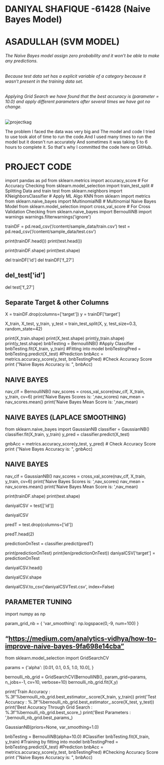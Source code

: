 # DANIYAL SHAFIQUE -61428 (Naive Bayes Model)
# ASADULLAH (SVM MODEL)

###### The Naïve Bayes model assign zero probability and  it won’t be able to make any predictions.
###### Because test data set has a explicit variable of a category because it wasn’t present in the training data set.
###### Applying Grid Search we have found that the best accuracy is (parameter = 10.0) and apply different parameters after several times we have got no change.

![projectkag](https://user-images.githubusercontent.com/43805740/170001794-36cc3856-b1a7-4924-8346-e47aac912282.PNG)


The problem I faced the data was very big and 
The model and code I tried to use took alot of time 
to run the code.And I used many times to run the model but it doesn't run accurately
And sometimes it was taking 5 to 6 hours to complete it.
So that's why I committed the code here on GitHub.











# PROJECT CODE

import pandas as pd
from sklearn.metrics import accuracy_score # For Accuracy Checking
from sklearn.model_selection import train_test_split # Splitting Data and train test
from sklearn.neighbors import KNeighborsClassifier # Apply ML Algo KNN
from sklearn import metrics
from sklearn.naive_bayes import MultinomialNB #  Multinomial Naive Bayes Model
from sklearn.model_selection import cross_val_score # For Cross Validation Checking
from sklearn.naive_bayes import BernoulliNB 
import warnings
warnings.filterwarnings('ignore')


trainDF = pd.read_csv(‘/content/sample_data/train.csv’)
test = pd.read_csv(‘/content/sample_data/test.csv’)


print(trainDF.head())
print(test.head())

print(trainDF.shape)
print(test.shape)


del trainDF['id']
del trainDF['f_27']

## del_test['id']
del test['f_27']

## Separate Target & other Columns
X = trainDF.drop(columns=['target'])
y = trainDF['target']

X_train, X_test, y_train, y_test = train_test_split(X, y, test_size=0.3, random_state=42)


print(X_train.shape)
print(X_test.shape)
print(y_train.shape)
print(y_test.shape)
bnbTesting = BernoulliNB() #Apply Classifier
bnbTesting.fit(X_train, y_train) #Fitting into model 
bnbTestingPred = bnbTesting.predict(X_test) #Prediction
bnbAcc = metrics.accuracy_score(y_test, bnbTestingPred) #Check Accuracy Score
print ("Naive Bayes Accuracy is: ", bnbAcc)


## NAIVE BAYES 
nav_clf = BernoulliNB()
nav_scores = cross_val_score(nav_clf, X_train, y_train, cv=6)
print('Naive Bayes Scores is: ',nav_scores)
nav_mean = nav_scores.mean()
print('Naive Bayes Mean Score is: ',nav_mean)


## NAIVE BAYES (LAPLACE SMOOTHING) 

from sklearn.naive_bayes import GaussianNB
classifier = GaussianNB()
classifier.fit(X_train, y_train)
y_pred  =  classifier.predict(X_test)

gnbAcc = metrics.accuracy_score(y_test, y_pred) # Check Accuracy Score
print ("Naive Bayes Accuracy is: ", gnbAcc)


## NAIVE BAYES  
nav_clf = GaussianNB()
nav_scores = cross_val_score(nav_clf, X_train, y_train, cv=6)
print('Naive Bayes Scores is: ',nav_scores)
nav_mean = nav_scores.mean()
print('Naive Bayes Mean Score is: ',nav_mean)
	

print(trainDF.shape)
print(test.shape)


daniyalCSV = test[['id']]

daniyalCSV


predT = test.drop(columns=['id'])

predT.head(2)

predictionOnTest = classifier.predict(predT)


print(predictionOnTest)
print(len(predictionOnTest))
daniyalCSV['target'] = predictionOnTest

daniyalCSV.head()

daniyalCSV.shape

daniyalCSV.to_csv('daniyalCSVTest.csv', index=False)



## PARAMETER TUNING

import numpy as np

param_grid_nb = {
    'var_smoothing': np.logspace(0,-9, num=100)
}
## “https://medium.com/analytics-vidhya/how-to-improve-naive-bayes-9fa698e14cba”

from sklearn.model_selection import GridSearchCV

params = {'alpha': [0.01, 0.1, 0.5, 1.0, 10.0],
         }

bernoulli_nb_grid = GridSearchCV(BernoulliNB(), param_grid=params, n_jobs=-1, cv=10, verbose=10)
bernoulli_nb_grid.fit(X,y)

print('Train Accuracy : %.3f'%bernoulli_nb_grid.best_estimator_.score(X_train, y_train))
print('Test Accuracy : %.3f'%bernoulli_nb_grid.best_estimator_.score(X_test, y_test))
print('Best Accuracy Through Grid Search : %.3f'%bernoulli_nb_grid.best_score_)
print('Best Parameters : ',bernoulli_nb_grid.best_params_)


GaussianNB(priors=None, var_smoothing=1.0)


bnbTesting = BernoulliNB(alpha=10.0) #Classifier
bnbTesting.fit(X_train, y_train) #Training by fitting into model
bnbTestingPred = bnbTesting.predict(X_test) #Prediction
bnbAcc = metrics.accuracy_score(y_test, bnbTestingPred) #Checking Accuracy Score
print ("Naive Bayes Accuracy is: ", bnbAcc)


	

